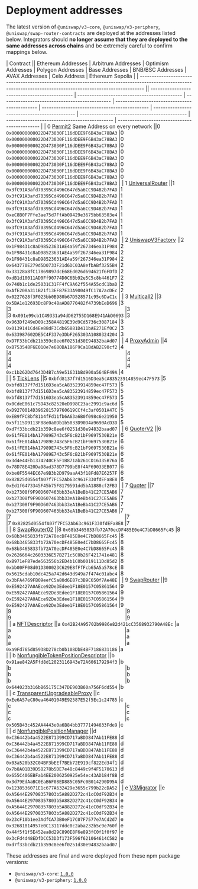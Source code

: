 # Deployment addresses

The latest version of `@uniswap/v3-core`, `@uniswap/v3-periphery`, `@uniswap/swap-router-contracts` are deployed at the addresses listed below. Integrators should **no longer assume that they are deployed to the same addresses across chains** and be extremely careful to confirm mappings below.

| Contract                                                                                                                                                       || Ethereum Addresses                             | Arbitrum Addresses                           | Optimism Addresses                             | Polygon Addresses                             | Base Addresses                                | BNB/BSC Addresses                             | AVAX Addresses                                | Celo Address                                  | Ethereum Sepolia                              |
| -------------------------------------------------------------------------------------------------------------------------------------------------------------- || ---------------------------------------------  | -------------------------------------------- | ---------------------------------------------- | --------------------------------------------- | --------------------------------------------- | --------------------------------------------- | --------------------------------------------- | --------------------------------------------- | --------------------------------------------- |
| 0 [Permit2](https://github.com/Uniswap/permit2/blob/main/src/Permit2.sol)                                                  Same Address on every network       ||0 `0x000000000022D473030F116dDEE9F6B43aC78BA3`  |0 `0x000000000022D473030F116dDEE9F6B43aC78BA3` |0 `0x000000000022D473030F116dDEE9F6B43aC78BA3` |0 `0x000000000022D473030F116dDEE9F6B43aC78BA3` |0 `0x000000000022D473030F116dDEE9F6B43aC78BA3` |0 `0x000000000022D473030F116dDEE9F6B43aC78BA3` |0 `0x000000000022D473030F116dDEE9F6B43aC78BA3` |0 `0x000000000022D473030F116dDEE9F6B43aC78BA3` |0 `0x000000000022D473030F116dDEE9F6B43aC78BA3` |
| 1 [UniversalRouter](https://github.com/Uniswap/universal-router/blob/main/contracts/UniversalRouter.sol)                                                       ||1 `0x3fC91A3afd70395Cd496C647d5a6CC9D4B2b7FAD`  |1 `0x3fC91A3afd70395Cd496C647d5a6CC9D4B2b7FAD` |1 `0x3fC91A3afd70395Cd496C647d5a6CC9D4B2b7FAD` |1 `0x3fC91A3afd70395Cd496C647d5a6CC9D4B2b7FAD` |1 `0xeC8B0F7Ffe3ae75d7FfAb09429e3675bb63503e4` |1 `0x3fC91A3afd70395Cd496C647d5a6CC9D4B2b7FAD` |1 `0x3fC91A3afd70395Cd496C647d5a6CC9D4B2b7FAD` |1 `0x3fC91A3afd70395Cd496C647d5a6CC9D4B2b7FAD` |1 `0x3fC91A3afd70395Cd496C647d5a6CC9D4B2b7FAD` |
| 2 [UniswapV3Factory](https://github.com/Uniswap/uniswap-v3-core/blob/v1.0.0/contracts/UniswapV3Factory.sol)                                                    ||2 `0x1F98431c8aD98523631AE4a59f267346ea31F984`  |2 `0x1F98431c8aD98523631AE4a59f267346ea31F984` |2 `0x1F98431c8aD98523631AE4a59f267346ea31F984` |2 `0x643770E279d5D0733F21d6DC03A8efbABf3255B4` |2 `0x33128a8fC17869897dcE68Ed026d694621f6FDfD` |2 `0xdB1d10011AD0Ff90774D0C6Bb92e5C5c8b4461F7` |2 `0x740b1c1de25031C31FF4fC9A62f554A55cdC1baD` |2 `0xAfE208a311B21f13EF87E33A90049fC17A7acDEc` |2 `0x0227628f3F023bb0B980b67D528571c95c6DaC1c` |
| 3 [Multicall2](https://etherscan.io/address/0x5BA1e12693Dc8F9c48aAD8770482f4739bEeD696#code)                                                                   ||3 `0x5BA1e12693Dc8F9c48aAD8770482f4739bEeD696`  |3 `                                          ` |3 `                                          ` |3 `                                          ` |3 `0x091e99cb1C49331a94dD62755D168E941AbD0693` |3 `0x963Df249eD09c358A4819E39d9Cd5736c3087184` |3 `0x0139141Cd4Ee88dF3Cdb65881D411bAE271Ef0C2` |3 `0x633987602DE5C4F337e3DbF265303A1080324204` |3 `0xD7F33bCdb21b359c8ee6F0251d30E94832baAd07` |
| 4 [ProxyAdmin](https://github.com/OpenZeppelin/openzeppelin-contracts/blob/v3.4.1-solc-0.7-2/contracts/proxy/ProxyAdmin.sol)                                   ||4 `0xB753548F6E010e7e680BA186F9Ca1BdAB2E90cf2`  |4 `                                          ` |4 `                                          ` |4 `                                          ` |4 `                                          ` |4 `                                          ` |4 `                                          ` |4 `0xc1b262Dd7643D4B7cA9e51631bBd900a564BF49A` |4 `                                          ` |
| 5 [TickLens](https://github.com/Uniswap/uniswap-v3-periphery/blob/v1.0.0/contracts/lens/TickLens.sol)                                                          ||5 `0xbfd8137f7d1516D3ea5cA83523914859ec47F573`  |5 `0xbfd8137f7d1516D3ea5cA83523914859ec47F573` |5 `0xbfd8137f7d1516D3ea5cA83523914859ec47F573` |5 `0xbfd8137f7d1516D3ea5cA83523914859ec47F573` |5 `0x0CdeE061c75D43c82520eD998C23ac2991c9ac6d` |5 `0xD9270014D396281579760619CCf4c3af0501A47C` |5 `0xEB9fFC8bf81b4fFd11fb6A63a6B0f098c6e21950` |5 `0x5f115D9113F88e0a0Db1b5033D90D4a9690AcD3D` |5 `0xd7f33bcdb21b359c8ee6f0251d30e94832baad07` |
| 6 [QuoterV2](https://github.com/Uniswap/v3-periphery/blob/697c2474757ea89fec12a4e6db16a574fe259610/contracts/interfaces/IQuoterV2.sol#L5)                      ||6 `0x61fFE014bA17989E743c5F6cB21bF9697530B21e`  |6 `0x61fFE014bA17989E743c5F6cB21bF9697530B21e` |6 `0x61fFE014bA17989E743c5F6cB21bF9697530B21e` |6 `0x61fFE014bA17989E743c5F6cB21bF9697530B21e` |6 `0x3d4e44Eb1374240CE5F1B871ab261CD16335B76a` |6 `0x78D78E420Da98ad378D7799bE8f4AF69033EB077` |6 `0xbe0F5544EC67e9B3b2D979aaA43f18Fd87E6257F` |6 `0x82825d0554fA07f7FC52Ab63c961F330fdEFa8E8` |6 `0xEd1f6473345F45b75F8179591dd5bA1888cf2FB3` |
| 7 [Quoter](https://github.com/Uniswap/uniswap-v3-periphery/blob/v1.0.0/contracts/lens/Quoter.sol)                                                              ||7 `0xb27308f9F90D607463bb33eA1BeBb41C27CE5AB6`  |7 `0xb27308f9F90D607463bb33eA1BeBb41C27CE5AB6` |7 `0xb27308f9F90D607463bb33eA1BeBb41C27CE5AB6` |7 `0xb27308f9F90D607463bb33eA1BeBb41C27CE5AB6` |7 `                                          ` |7 `                                          ` |7 `                                          ` |7 `0x82825d0554fA07f7FC52Ab63c961F330fdEFa8E8` |7 `                                          ` |
| 8 [SwapRouter02](https://github.com/Uniswap/swap-router-contracts/blob/550c0f20373a487996fcc957075377b67af9df07/contracts/SwapRouter02.sol)                    ||8 `0x68b3465833fb72A70ecDF485E0e4C7bD8665Fc45`  |8 `0x68b3465833fb72A70ecDF485E0e4C7bD8665Fc45` |8 `0x68b3465833fb72A70ecDF485E0e4C7bD8665Fc45` |8 `0x68b3465833fb72A70ecDF485E0e4C7bD8665Fc45` |8 `0x2626664c2603336E57B271c5C0b26F421741e481` |8 `0xB971eF87ede563556b2ED4b1C0b0019111Dd85d2` |8 `0xbb00FF08d01D300023C629E8fFfFcb65A5a578cE` |8 `0x5615cdab10dc425a742d643d949a7f474c01abc4` |8 `0x3bFA4769FB09eefC5a80d6E87c3B9C650f7Ae48E` |
| 9 [SwapRouter](https://github.com/Uniswap/uniswap-v3-periphery/blob/v1.0.0/contracts/SwapRouter.sol)                                                           ||9 `0xE592427A0AEce92De3Edee1F18E0157C05861564`  |9 `0xE592427A0AEce92De3Edee1F18E0157C05861564` |9 `0xE592427A0AEce92De3Edee1F18E0157C05861564` |9 `0xE592427A0AEce92De3Edee1F18E0157C05861564` |9 `                                          ` |9 `                                          ` |9 `                                          ` |9 `                                          ` |9 `                                          ` |
| a [NFTDescriptor](https://github.com/Uniswap/uniswap-v3-periphery/blob/v1.0.0/contracts/libraries/NFTDescriptor.sol)                                           ||a `0x42B24A95702b9986e82d421cC3568932790A48Ec`  |a `                                          ` |a `                                          ` |a `                                          ` |a `                                          ` |a `                                          ` |a `                                          ` |a `0xa9Fd765d85938D278cb0b108DbE4BF7186831186` |a `                                          ` |
| b [NonfungibleTokenPositionDescriptor](https://github.com/Uniswap/uniswap-v3-periphery/blob/v1.0.0/contracts/NonfungibleTokenPositionDescriptor.sol)           ||b `0x91ae842A5Ffd8d12023116943e72A606179294f3`  |b `                                          ` |b `                                          ` |b `                                          ` |b `                                          ` |b `                                          ` |b `                                          ` |b `0x644023b316bB65175C347DE903B60a756F6dd554` |b `                                          ` |
| c [TransparentUpgradeableProxy](https://github.com/OpenZeppelin/openzeppelin-contracts/blob/v3.4.1-solc-0.7-2/contracts/proxy/TransparentUpgradeableProxy.sol) ||c `0xEe6A57eC80ea46401049E92587E52f5Ec1c24785`  |c `                                          ` |c `                                          ` |c `                                          ` |c `                                          ` |c `                                          ` |c `                                          ` |c `0x505B43c452AA4443e0a6B84bb37771494633Fde9` |c `                                          ` |
| d [NonfungiblePositionManager](https://github.com/Uniswap/uniswap-v3-periphery/blob/v1.0.0/contracts/NonfungiblePositionManager.sol)                           ||d `0xC36442b4a4522E871399CD717aBDD847Ab11FE88`  |d `0xC36442b4a4522E871399CD717aBDD847Ab11FE88` |d `0xC36442b4a4522E871399CD717aBDD847Ab11FE88` |d `0xC36442b4a4522E871399CD717aBDD847Ab11FE88` |d `0x03a520b32C04BF3bEEf7BEb72E919cf822Ed34f1` |d `0x7b8A01B39D58278b5DE7e48c8449c9f4F5170613` |d `0x655C406EBFa14EE2006250925e54ec43AD184f8B` |d `0x3d79EdAaBC0EaB6F08ED885C05Fc0B014290D95A` |d `0x1238536071E1c677A632429e3655c799b22cDA52` |
| e [V3Migrator](https://github.com/Uniswap/uniswap-v3-periphery/blob/v1.0.0/contracts/V3Migrator.sol)                                                           ||e `0xA5644E29708357803b5A882D272c41cC0dF92B34`  |e `0xA5644E29708357803b5A882D272c41cC0dF92B34` |e `0xA5644E29708357803b5A882D272c41cC0dF92B34` |e `0xA5644E29708357803b5A882D272c41cC0dF92B34` |e `0x23cF10b1ee3AdfCA73B0eF17C07F7577e7ACd2d7` |e `0x32681814957e0C13117ddc0c2aba232b5c9e760f` |e `0x44f5f1f5E452ea8d29C890E8F6e893fC0f1f0f97` |e `0x3cFd4d48EDfDCC53D3f173F596f621064614C582` |e `0xd7f33bcdb21b359c8ee6f0251d30e94832baad07` |

These addresses are final and were deployed from these npm package versions:

- `@uniswap/v3-core`: [`1.0.0`](https://github.com/Uniswap/uniswap-v3-core/tree/v1.0.0)
- `@uniswap/v3-periphery`: [`1.0.0`](https://github.com/Uniswap/uniswap-v3-periphery/tree/v1.0.0)



